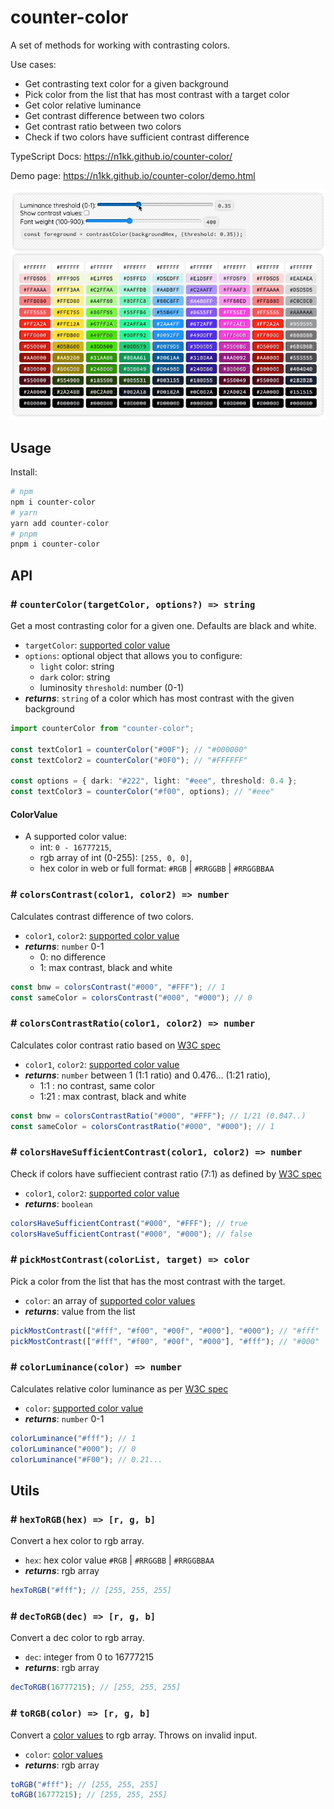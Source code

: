 # counter-color

A set of methods for working with contrasting colors.

Use cases:

- Get contrasting text color for a given background
- Pick color from the list that has most contrast with a target color
- Get color relative luminance
- Get contrast difference between two colors
- Get contrast ratio between two colors
- Check if two colors have sufficient contrast difference

TypeScript Docs: https://n1kk.github.io/counter-color/

Demo page: https://n1kk.github.io/counter-color/demo.html

![demo](demo/demo.gif)

## Usage

Install:

```bash
# npm
npm i counter-color
# yarn
yarn add counter-color
# pnpm
pnpm i counter-color
```

## API

### # `counterColor(targetColor, options?) => string`

Get a most contrasting color for a given one. Defaults are black and white.

- `targetColor`: [supported color value](#colorvalue)
- `options`: optional object that allows you to configure:
  - `light` color: string
  - `dark` color: string
  - luminosity `threshold`: number (0-1)
- _**returns**_: `string` of a color which has most contrast with the given background

```ts
import counterColor from "counter-color";

const textColor1 = counterColor("#00F"); // "#000000"
const textColor2 = counterColor("#0F0"); // "#FFFFFF"

const options = { dark: "#222", light: "#eee", threshold: 0.4 };
const textColor3 = counterColor("#f00", options); // "#eee"
```

#### ColorValue

- A supported color value:
  - int: `0 - 16777215`,
  - rgb array of int (0-255): `[255, 0, 0]`,
  - hex color in web or full format: `#RGB` | `#RRGGBB` | `#RRGGBBAA`

### # `colorsContrast(color1, color2) => number`

Calculates contrast difference of two colors.

- `color1`, `color2`: [supported color value](#colorvalue)
- _**returns**_: `number` 0-1
  - 0: no difference
  - 1: max contrast, black and white

```ts
const bnw = colorsContrast("#000", "#FFF"); // 1
const sameColor = colorsContrast("#000", "#000"); // 0
```

### # `colorsContrastRatio(color1, color2) => number`

Calculates color contrast ratio based on [W3C spec](https://www.w3.org/TR/UNDERSTANDING-WCAG20/visual-audio-contrast-contrast.html)

- `color1`, `color2`: [supported color value](#colorvalue)
- _**returns**_: `number` between 1 (1:1 ratio) and 0.476... (1:21 ratio),
  - 1:1 : no contrast, same color
  - 1:21 : max contrast, black and white

```ts
const bnw = colorsContrastRatio("#000", "#FFF"); // 1/21 (0.047..)
const sameColor = colorsContrastRatio("#000", "#000"); // 1
```

### # `colorsHaveSufficientContrast(color1, color2) => number`

Check if colors have suffiecient contrast ratio (7:1) as defined by [W3C spec](https://www.w3.org/TR/WCAG20-TECHS/G17.html)

- `color1`, `color2`: [supported color value](#colorvalue)
- _**returns**_: `boolean`

```ts
colorsHaveSufficientContrast("#000", "#FFF"); // true
colorsHaveSufficientContrast("#000", "#000"); // false
```

### # `pickMostContrast(colorList, target) => color`

Pick a color from the list that has the most contrast with the target.

- `color`: an array of [supported color values](#colorvalue)
- _**returns**_: value from the list

```ts
pickMostContrast(["#fff", "#f00", "#00f", "#000"], "#000"); // "#fff"
pickMostContrast(["#fff", "#f00", "#00f", "#000"], "#fff"); // "#000"
```

### # `colorLuminance(color) => number`

Calculates relative color luminance as per [W3C spec](https://www.w3.org/WAI/GL/wiki/Relative_luminance)

- `color`: [supported color value](#colorvalue)
- _**returns**_: `number` 0-1

```ts
colorLuminance("#fff"); // 1
colorLuminance("#000"); // 0
colorLuminance("#F00"); // 0.21...
```

## Utils

### # `hexToRGB(hex) => [r, g, b]`

Convert a hex color to rgb array.

- `hex`: hex color value `#RGB` | `#RRGGBB` | `#RRGGBBAA`
- _**returns**_: rgb array

```ts
hexToRGB("#fff"); // [255, 255, 255]
```

### # `decToRGB(dec) => [r, g, b]`

Convert a dec color to rgb array.

- `dec`: integer from 0 to 16777215
- _**returns**_: rgb array

```ts
decToRGB(16777215); // [255, 255, 255]
```

### # `toRGB(color) => [r, g, b]`

Convert a [color values](#colorvalue) to rgb array. Throws on invalid input.

- `color`: [color values](#colorvalue)
- _**returns**_: rgb array

```ts
toRGB("#fff"); // [255, 255, 255]
toRGB(16777215); // [255, 255, 255]
```
